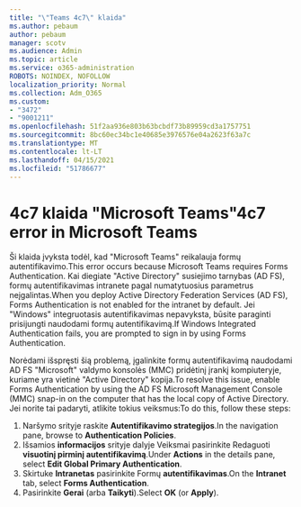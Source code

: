 ```yaml
---
title: "\"Teams 4c7\" klaida"
ms.author: pebaum
author: pebaum
manager: scotv
ms.audience: Admin
ms.topic: article
ms.service: o365-administration
ROBOTS: NOINDEX, NOFOLLOW
localization_priority: Normal
ms.collection: Adm_O365
ms.custom:
- "3472"
- "9001211"
ms.openlocfilehash: 51f2aa936e803b63bcbdf73b89959cd3a1757751
ms.sourcegitcommit: 8bc60ec34bc1e40685e3976576e04a2623f63a7c
ms.translationtype: MT
ms.contentlocale: lt-LT
ms.lasthandoff: 04/15/2021
ms.locfileid: "51786677"
---
```

# <a name="4c7-error-in-microsoft-teams"></a><span data-ttu-id="3691f-102">4c7 klaida "Microsoft Teams"</span><span class="sxs-lookup"><span data-stu-id="3691f-102">4c7 error in Microsoft Teams</span></span>

<span data-ttu-id="3691f-103">Ši klaida įvyksta todėl, kad "Microsoft Teams" reikalauja formų autentifikavimo.</span><span class="sxs-lookup"><span data-stu-id="3691f-103">This error occurs because Microsoft Teams requires Forms Authentication.</span></span> <span data-ttu-id="3691f-104">Kai diegiate "Active Directory" susiejimo tarnybas (AD FS), formų autentifikavimas intranete pagal numatytuosius parametrus neįgalintas.</span><span class="sxs-lookup"><span data-stu-id="3691f-104">When you deploy Active Directory Federation Services (AD FS), Forms Authentication is not enabled for the intranet by default.</span></span> <span data-ttu-id="3691f-105">Jei "Windows" integruotasis autentifikavimas nepavyksta, būsite paraginti prisijungti naudodami formų autentifikavimą.</span><span class="sxs-lookup"><span data-stu-id="3691f-105">If Windows Integrated Authentication fails, you are prompted to sign in by using Forms Authentication.</span></span>

<span data-ttu-id="3691f-106">Norėdami išspręsti šią problemą, įgalinkite formų autentifikavimą naudodami AD FS "Microsoft" valdymo konsolės (MMC) pridėtinį įrankį kompiuteryje, kuriame yra vietinė "Active Directory" kopija.</span><span class="sxs-lookup"><span data-stu-id="3691f-106">To resolve this issue, enable Forms Authentication by using the AD FS Microsoft Management Console (MMC) snap-in on the computer that has the local copy of Active Directory.</span></span> <span data-ttu-id="3691f-107">Jei norite tai padaryti, atlikite tokius veiksmus:</span><span class="sxs-lookup"><span data-stu-id="3691f-107">To do this, follow these steps:</span></span> 

1. <span data-ttu-id="3691f-108">Naršymo srityje raskite **Autentifikavimo strategijos**.</span><span class="sxs-lookup"><span data-stu-id="3691f-108">In the navigation pane, browse to **Authentication Policies**.</span></span>
2. <span data-ttu-id="3691f-109">Išsamios **informacijos** srityje dalyje Veiksmai pasirinkite Redaguoti **visuotinį pirminį autentifikavimą**.</span><span class="sxs-lookup"><span data-stu-id="3691f-109">Under **Actions** in the details pane, select **Edit Global Primary Authentication**.</span></span>
3. <span data-ttu-id="3691f-110">Skirtuke **Intranetas** pasirinkite Formų **autentifikavimas**.</span><span class="sxs-lookup"><span data-stu-id="3691f-110">On the **Intranet** tab, select **Forms Authentication**.</span></span>
4. <span data-ttu-id="3691f-111">Pasirinkite **Gerai** (arba **Taikyti**).</span><span class="sxs-lookup"><span data-stu-id="3691f-111">Select **OK** (or **Apply**).</span></span>